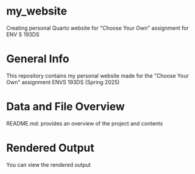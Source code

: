 # my_website
Creating personal Quarto website for "Choose Your Own" assignment for ENV S 193DS

# General Info
This repository contains my personal website made for the "Choose Your Own" assignment ENVS 193DS (Spring 2025)

# Data and File Overview

README.md: provides an overview of the project and contents

# Rendered Output
You can view the rendered output
